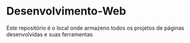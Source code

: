 # Desenvolvimento-Web
Este repositório é o local onde armazeno todos os projetos de páginas desenvolvidas e suas ferramentas
